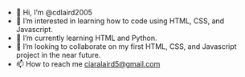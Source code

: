 - 👋 Hi, I’m @cdlaird2005
- 👀 I’m interested in learning how to code using HTML, CSS, and Javascript.
- 🌱 I’m currently learning HTML and Python.
- 💞️ I’m looking to collaborate on my first HTML, CSS, and Javascript project in the near future.
- 📫 How to reach me ciaralaird5@gmail.com

<!---
cdlaird2005/cdlaird2005 is a ✨ special ✨ repository because its `README.md` (this file) appears on your GitHub profile.
You can click the Preview link to take a look at your changes.
--->
